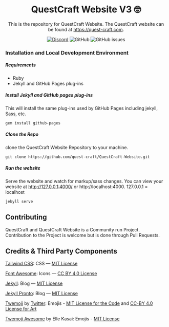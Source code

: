 <div align="center">

# QuestCraft Website V3 🤓

This is the repository for QuestCraft Website. The QuestCraft website can be found at <a  href="https://quest-craft.com/">https://quest-craft.com</a>.

[![Discord](https://img.shields.io/discord/820767484042018829.svg?label=&logo=discord&logoColor=ffffff&color=7389D8&labelColor=6A7EC2)](https://discord.gg/cRdBUaUzcx) ![GitHub](https://img.shields.io/github/license/quest-craft/QuestCraft-Website) ![GitHub issues](https://img.shields.io/github/issues/quest-craft/QuestCraft-Website)

</div>


### Installation and Local Development Environment

##### Requirements
- Ruby
- Jekyll and GitHub Pages plug-ins

##### Install Jekyll and GitHub pages plug-ins
This will install the same plug-ins used by GitHub Pages including jekyll, Sass, etc.
```
gem install github-pages
```

##### Clone the Repo
clone the QuestCraft Website Repository to your machine.
```
git clone https://github.com/quest-craft/QuestCraft-Website.git
```

##### Run the website
Serve the website and watch for markup/sass changes. You can view your website at http://127.0.0.1:4000/ or http://localhost:4000. 127.0.0.1 = localhost

```
jekyll serve
```

  

## Contributing

QuestCraft and QuestCraft Website is a Community run Project. Contribution to the Project is welcome but is done through Pull Requests.

  

## Credits & Third Party Components

[Tailwind CSS](https://tailwindcss.com/): CSS — [MIT License](https://github.com/tailwindlabs/tailwindcss/blob/master/LICENSE)

[Font Awesome](https://fontawesome.com/): Icons — [CC BY 4.0 License](https://creativecommons.org/licenses/by/4.0/)

[Jekyll](https://github.com/jekyll/jekyll): Blog — [MIT License](https://github.com/jekyll/jekyll/blob/master/LICENSE)

[Jekyll Pronto](https://github.com/jekyll-pronto/jekyll-pronto): Blog — [MIT License](https://github.com/jekyll-pronto/jekyll-pronto/blob/master/LICENSE)

[Twemoji](https://twemoji.twitter.com/) by [Twitter](https://twitter.com/): Emojis - [MIT License for the Code](http://opensource.org/licenses/MIT) and [CC-BY 4.0 License for Art](http://opensource.org/licenses/MIT)

[Twemoji Awesome](https://github.com/ellekasai/twemoji-awesome) by Elle Kasai: Emojis - [MIT License](https://ellekasai.mit-license.org/)

  


